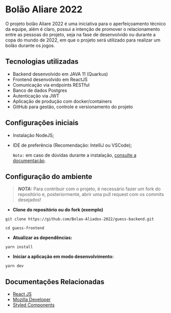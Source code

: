 # Bolão Aliare 2022

O projeto bolão Aliare 2022 é uma iniciativa para o aperfeiçoamento técnico da equipe, além é claro, possui a intenção de promover o relacionamento entre as pessoas do projeto, seja na fase de desenvolvido ou durante a copa do mundo de 2022, em que o projeto será utilizado para realizar um bolão durante os jogos.

## Tecnologias utilizadas

- Backend desenvolvido em JAVA 11 (Quarkus)
- Frontend desenvolvido em ReactJS
- Comunicação via endpoints RESTful
- Banco de dados Postgres
- Autenticação via JWT
- Aplicação de produção com docker/containers
- GitHub para gestão, controle e versionamento do projeto

## Configurações iniciais

- Instalação NodeJS;
- IDE de preferência (Recomendação: IntelliJ ou VSCode);

  `Nota:` em caso de dúvidas durante a instalação, [consulte a documentação](https://pt-br.reactjs.org/docs/getting-started.html).

## Configuração do ambiente

> **_NOTA:_** Para contribuir com o projeto, é necessário fazer um fork do repositório e, posteriormente, abrir uma pull request com os commits desejados!

- **Clone do repositório ou do fork (exemplo)**

```
git clone https://github.com/Bolao-Aliados-2022/guess-backend.git 
```

```
cd guess-frontend
```

- **Atualizar as dependências:**

```
yarn install
```

- **Iniciar a aplicação em modo desenvolvimento:**

```
yarn dev
```

## Documentações Relacionadas

- [React JS](https://pt-br.reactjs.org/docs/getting-started.html)
- [Mozilla Developer](https://developer.mozilla.org/pt-BR/)
- [Styled Components](https://styled-components.com/docs)
